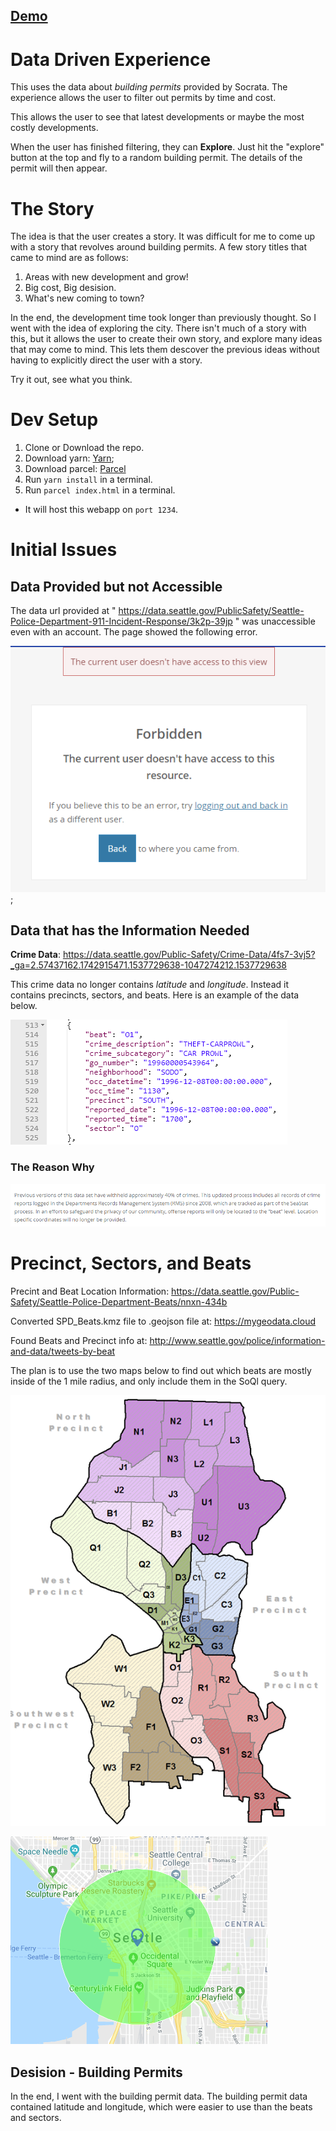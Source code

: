 

## [Demo](http://socrata.ciciliostudio.com/)

# Data Driven Experience

This uses the data about _building permits_ provided by Socrata. The experience allows the user to filter out permits by time and cost. 


This allows the user to see that latest developments or maybe the most costly developments.


When the user has finished filtering, they can **Explore**. Just hit the "explore" button at the top and fly to a random building permit. The details of the permit will then appear.

# The Story

The idea is that the user creates a story. It was difficult for me to come up with a story that revolves around building permits. A few story titles that came to mind are as follows:

1. Areas with new development and grow!
2. Big cost, Big desision.
3. What's new coming to town?

In the end, the development time took longer than previously thought. So I went with the idea of exploring the city. There isn't much of a story with this, but it allows the user to create their own story, and explore many ideas that may come to mind. This lets them descover the previous ideas without having to explicitly direct the user with a story.

Try it out, see what you think.

# Dev Setup

1) Clone or Download the repo.
1) Download yarn: [Yarn](https://yarnpkg.com/en/);
1) Download parcel: [Parcel](https://parceljs.org/)
1) Run `yarn install` in a terminal.
1) Run `parcel index.html` in a terminal.

* It will host this webapp on `port 1234`.


# Initial Issues

## Data Provided but not Accessible

The data url provided at " https://data.seattle.gov/PublicSafety/Seattle-Police-Department-911-Incident-Response/3k2p-39jp
" was unaccessible even with an account. The page showed the following error.

![readme_images](./readme_images/forbidden_access.png);


## Data that has the Information Needed

**Crime Data**: https://data.seattle.gov/Public-Safety/Crime-Data/4fs7-3vj5?_ga=2.57437162.1742915471.1537729638-1047274212.1537729638


This crime data no longer contains _latitude_ and _longitude_. Instead it contains precincts, sectors, and beats. Here is an example of the data below.

![Crime API Example](./readme_images/crime_api_example.png)

### The Reason Why

![Why Beats, Sectors, and Precincts](./readme_images/beat_level.png)

# Precinct, Sectors, and Beats


Precint and Beat Location Information: https://data.seattle.gov/Public-Safety/Seattle-Police-Department-Beats/nnxn-434b




Converted SPD_Beats.kmz file to .geojson file at:
https://mygeodata.cloud


Found Beats and Precinct info at: http://www.seattle.gov/police/information-and-data/tweets-by-beat


The plan is to use the two maps below to find out which beats are mostly inside of the 1 mile radius, and only include them in the SoQl query.

![Precinct, Sector, and Beats Detailed Image](./readme_images/beats_sectors_precincts.png)


![One Mile Radius](./readme_images/1_mile_radius.png)



## Desision - Building Permits

In the end, I went with the building permit data. The building permit data contained latitude and longitude, which were easier to use than the beats and sectors.